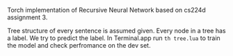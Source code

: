 Torch implementation of Recursive Neural Network based on cs224d assignment 3.

Tree structure of every sentence is assumed given. Every node in a tree has a label. We try to predict the label.
In Terminal.app run ``` th tree.lua ``` to train the model and check perfromance on the dev set.